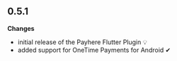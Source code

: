 ## 0.5.1

**Changes**
* initial release of the Payhere Flutter Plugin 💡
* added support for OneTime Payments for Android ✔

